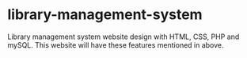 # library-management-system
Library management system website design with HTML, CSS, PHP and mySQL. This website will have these features mentioned in above.
